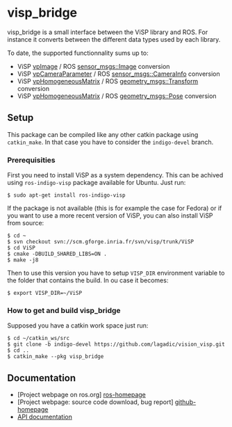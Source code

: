 # visp_bridge

visp_bridge is a small interface between the ViSP library and ROS. For instance it converts between the different data types used by each library.

To date, the supported functionnality sums up to:
 * ViSP [vpImage][visp-doc-homepage] / ROS [sensor_msgs::Image] conversion
 * ViSP [vpCameraParameter][visp-doc-homepage] / ROS [sensor_msgs::CameraInfo] conversion
 * ViSP [vpHomogeneousMatrix][visp-doc-homepage] / ROS [geometry_msgs::Transform] conversion
 * ViSP [vpHomogeneousMatrix][visp-doc-homepage] / ROS [geometry_msgs::Pose] conversion


## Setup

This package can be compiled like any other catkin package using `catkin_make`. In that case you have to consider the `indigo-devel` branch.

### Prerequisities

First you need to install ViSP as a system dependency. This can be achived using `ros-indigo-visp` package available for Ubuntu. Just run:

	$ sudo apt-get install ros-indigo-visp

If the package is not available (this is for example the case for Fedora) or if you want to use a more recent version of ViSP, you can also install ViSP from source:

	$ cd ~
	$ svn checkout svn://scm.gforge.inria.fr/svn/visp/trunk/ViSP
	$ cd ViSP
	$ cmake -DBUILD_SHARED_LIBS=ON .
	$ make -j8

Then to use this version you have to setup `VISP_DIR` environment variable to the folder that contains the build. In ou case it becomes:

	$ export VISP_DIR=~/ViSP

### How to get and build visp_bridge 

Supposed you have a catkin work space just run:

	$ cd ~/catkin_ws/src 
	$ git clone -b indigo-devel https://github.com/lagadic/vision_visp.git
	$ cd ..
	$ catkin_make --pkg visp_bridge

Documentation
-------------

* [Project webpage on ros.org] [ros-homepage]
* [Project webpage: source code download, bug report] [github-homepage]
* [API documentation][api-homepage] 


[github-homepage]: https://github.com/lagadic/visp_bridge
[ros-homepage]: http://www.ros.org/wiki/visp_bridge
[api-homepage]: http://ros.org/doc/api/visp_bridge/html/namespacemembers.html
[sensor_msgs::Image]: http://www.ros.org/doc/api/sensor_msgs/html/msg/Image.html|sensor_msgs::Image
[sensor_msgs::CameraInfo]: http://www.ros.org/doc/api/sensor_msgs/html/msg/CameraInfo.html|sensor_msgs::CameraInfo
[geometry_msgs::Transform]: http://www.ros.org/doc/api/geometry_msgs/html/msg/Transform.html|geometry_msgs::Transform
[geometry_msgs::Pose]: http://www.ros.org/doc/api/geometry_msgs/html/msg/Pose.html|geometry_msgs::Pose
[visp-doc-homepage]: http://team.inria.fr/lagadic/visp/publication.html

